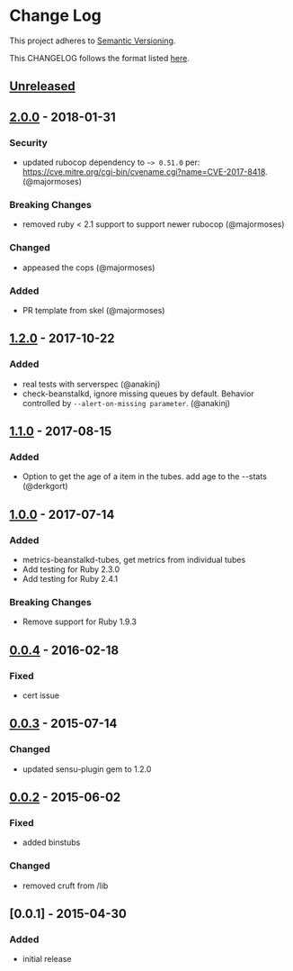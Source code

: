 # Change Log
This project adheres to [Semantic Versioning](http://semver.org/).

This CHANGELOG follows the format listed [here](https://github.com/sensu-plugins/community/blob/master/HOW_WE_CHANGELOG.md).

## [Unreleased]

## [2.0.0] - 2018-01-31
### Security
- updated rubocop dependency to `~> 0.51.0` per: https://cve.mitre.org/cgi-bin/cvename.cgi?name=CVE-2017-8418. (@majormoses)

### Breaking Changes
- removed ruby < 2.1 support to support newer rubocop (@majormoses)

### Changed
- appeased the cops (@majormoses)

### Added
- PR template from skel (@majormoses)

## [1.2.0] - 2017-10-22
### Added
- real tests with serverspec (@anakinj)
- check-beanstalkd, ignore missing queues by default. Behavior controlled by `--alert-on-missing parameter`. (@anakinj)

## [1.1.0] - 2017-08-15
### Added
- Option to get the age of a item in the tubes. add age to the --stats (@derkgort)

## [1.0.0] - 2017-07-14
### Added
- metrics-beanstalkd-tubes, get metrics from individual tubes
- Add testing for Ruby 2.3.0
- Add testing for Ruby 2.4.1

### Breaking Changes
- Remove support for Ruby 1.9.3

## [0.0.4] - 2016-02-18
### Fixed
- cert issue

## [0.0.3] - 2015-07-14
### Changed
- updated sensu-plugin gem to 1.2.0

## [0.0.2] - 2015-06-02
### Fixed
- added binstubs

### Changed
- removed cruft from /lib

## [0.0.1] - 2015-04-30
### Added
- initial release

[Unreleased]: https://github.com/sensu-plugins/sensu-plugins-beanstalk/compare/2.0.0...HEAD
[2.0.0]: https://github.com/sensu-plugins/sensu-plugins-beanstalk/compare/1.1.0...2.0.0
[1.2.0]: https://github.com/sensu-plugins/sensu-plugins-beanstalk/compare/1.1.0...1.2.0
[1.1.0]: https://github.com/sensu-plugins/sensu-plugins-beanstalk/compare/1.0.0...1.1.0
[1.0.0]: https://github.com/sensu-plugins/sensu-plugins-beanstalk/compare/0.0.4...1.0.0
[0.0.4]: https://github.com/sensu-plugins/sensu-plugins-beanstalk/compare/0.0.3...0.0.4
[0.0.3]: https://github.com/sensu-plugins/sensu-plugins-beanstalk/compare/0.0.2...0.0.3
[0.0.2]: https://github.com/sensu-plugins/sensu-plugins-beanstalk/compare/0.0.1...0.0.2
